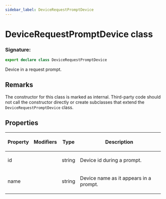 ```yaml
---
sidebar_label: DeviceRequestPromptDevice
---
```


# DeviceRequestPromptDevice class

### Signature:

```typescript
export declare class DeviceRequestPromptDevice
```

Device in a request prompt.

## Remarks

The constructor for this class is marked as internal. Third-party code should not call the constructor directly or create subclasses that extend the `DeviceRequestPromptDevice` class.

## Properties

<table><thead><tr><th>

Property

</th><th>

Modifiers

</th><th>

Type

</th><th>

Description

</th></tr></thead>
<tbody><tr><td>

<span id="id">id</span>

</td><td>

</td><td>

string

</td><td>

Device id during a prompt.

</td></tr>
<tr><td>

<span id="name">name</span>

</td><td>

</td><td>

string

</td><td>

Device name as it appears in a prompt.

</td></tr>
</tbody></table>
